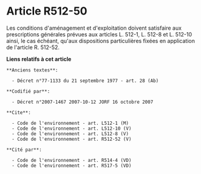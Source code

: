 # Article R512-50

Les conditions d'aménagement et d'exploitation doivent satisfaire aux prescriptions générales prévues aux articles L. 512-1,
L. 512-8 et L. 512-10 ainsi, le cas échéant, qu'aux dispositions particulières fixées en application de l'article R. 512-52.

**Liens relatifs à cet article**

	**Anciens textes**:

	  - Décret n°77-1133 du 21 septembre 1977 - art. 28 (Ab)

	**Codifié par**:

	  - Décret n°2007-1467 2007-10-12 JORF 16 octobre 2007

	**Cite**:

	  - Code de l'environnement - art. L512-1 (M)
	  - Code de l'environnement - art. L512-10 (V)
	  - Code de l'environnement - art. L512-8 (V)
	  - Code de l'environnement - art. R512-52 (V)

	**Cité par**:

	  - Code de l'environnement - art. R514-4 (VD)
	  - Code de l'environnement - art. R517-5 (VD)
